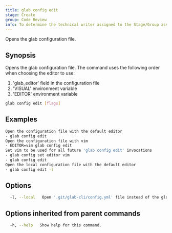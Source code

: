 ```yaml
---
title: glab config edit
stage: Create
group: Code Review
info: To determine the technical writer assigned to the Stage/Group associated with this page, see https://about.gitlab.com/handbook/product/ux/technical-writing/#assignments
---
```


<!--
This documentation is auto generated by a script.
Please do not edit this file directly. Run `make gen-docs` instead.
-->

Opens the glab configuration file.

## Synopsis

Opens the glab configuration file.
The command uses the following order when choosing the editor to use:

1. 'glab_editor' field in the configuration file
2. 'VISUAL' environment variable
3. 'EDITOR' environment variable

```bash twoslash title="Terminal"
glab config edit [flags]
```

## Examples

```bash twoslash title="Terminal"
Open the configuration file with the default editor
- glab config edit
Open the configuration file with vim
- EDITOR=vim glab config edit
Set vim to be used for all future 'glab config edit' invocations
- glab config set editor vim
- glab config edit
Open the local configuration file with the default editor
- glab config edit -l
```

## Options

```bash twoslash title="Terminal"
  -l, --local   Open '.git/glab-cli/config.yml' file instead of the global '~/.config/glab-cli/config.yml' file.
```

## Options inherited from parent commands

```bash twoslash title="Terminal"
  -h, --help   Show help for this command.
```
